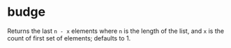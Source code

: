 # budge
Returns the last `n - x` elements where `n` is the length of the list, and `x` is the count of first set of elements; defaults to 1.
